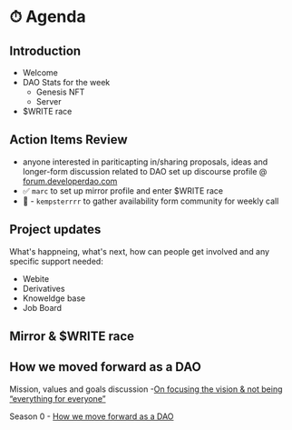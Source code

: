 # ⏱ Agenda

## Introduction

- Welcome
- DAO Stats for the week
  - Genesis NFT
  - Server
- $WRITE race

## Action Items Review

- anyone interested in pariticapting in/sharing proposals, ideas and longer-form
  discussion related to DAO set up discourse profile @
  [forum.developerdao.com](https://forum.developerdao.com/)
- ✅ `marc` to set up mirror profile and enter $WRITE race
- 🛑 - `kempsterrrr` to gather availability form community for weekly call

## Project updates

What's happneing, what's next, how can people get involved and any specific
support needed:

- Webite
- Derivatives
- Knoweldge base
- Job Board

## Mirror & $WRITE race

## How we moved forward as a DAO

Mission, values and goals
discussion -[On focusing the vision & not being “everything for everyone”](https://forum.developerdao.com/t/on-focusing-the-vision-not-being-everything-for-everyone/50)

Season 0 -
[How we move forward as a DAO](https://forum.developerdao.com/t/how-we-move-forward-as-a-dao-seaon-0/56)
